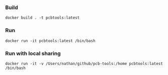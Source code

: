 ### Build 
```
docker build . -t pcbtools:latest 
```


### Run 
```
docker run -it pcbtools:latest /bin/bash
```


### Run with local sharing 
```
docker run -it -v /Users/nathan/github/pcb-tools:/home pcbtools:latest /bin/bash
``` 
